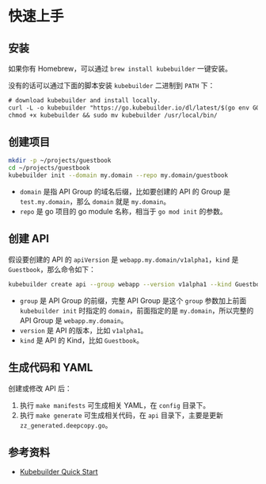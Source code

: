 # 快速上手

## 安装

如果你有 Homebrew，可以通过 `brew install kubebuilder` 一键安装。

没有的话可以通过下面的脚本安装 `kubebuilder` 二进制到 `PATH` 下：

```txt
# download kubebuilder and install locally.
curl -L -o kubebuilder "https://go.kubebuilder.io/dl/latest/$(go env GOOS)/$(go env GOARCH)"
chmod +x kubebuilder && sudo mv kubebuilder /usr/local/bin/
```

## 创建项目

```bash
mkdir -p ~/projects/guestbook
cd ~/projects/guestbook
kubebuilder init --domain my.domain --repo my.domain/guestbook
```

- `domain` 是指 API Group 的域名后缀，比如要创建的 API 的 Group 是 `test.my.domain`，那么 `domain` 就是 `my.domain`。
- `repo` 是 go 项目的 go module 名称，相当于 `go mod init` 的参数。

## 创建 API

假设要创建的 API 的 `apiVersion` 是 `webapp.my.domain/v1alpha1`，`kind` 是 `Guestbook`，那么命令如下：

```bash
kubebuilder create api --group webapp --version v1alpha1 --kind Guestbook
```

- `group` 是 API Group 的前缀，完整 API Group 是这个 `group` 参数加上前面 `kubebuilder init` 时指定的 `domain`，前面指定的是 `my.domain`，所以完整的 API Group 是 `webapp.my.domain`。
- `version` 是 API 的版本，比如 `v1alpha1`。
- `kind` 是 API 的 Kind，比如 `Guestbook`。


## 生成代码和 YAML

创建或修改 API 后：
1. 执行 `make manifests` 可生成相关 YAML，在 `config` 目录下。
2. 执行 `make generate` 可生成相关代码，在 `api` 目录下，主要是更新 `zz_generated.deepcopy.go`。

## 参考资料

- [Kubebuilder Quick Start](https://book.kubebuilder.io/quick-start)
